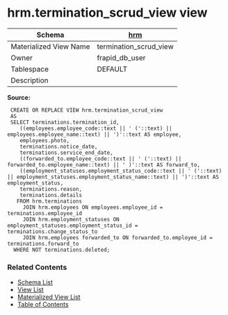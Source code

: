 # hrm.termination_scrud_view view

| Schema | [hrm](../../schemas/hrm.md) |
| ------ | ----------------------------------------------- |
| Materialized View Name | termination_scrud_view |
| Owner | frapid_db_user |
| Tablespace | DEFAULT |
| Description |  |

**Source:**

```plpgsql
 CREATE OR REPLACE VIEW hrm.termination_scrud_view
 AS
 SELECT terminations.termination_id,
    ((employees.employee_code::text || ' ('::text) || employees.employee_name::text) || ')'::text AS employee,
    employees.photo,
    terminations.notice_date,
    terminations.service_end_date,
    ((forwarded_to.employee_code::text || ' ('::text) || forwarded_to.employee_name::text) || ' )'::text AS forward_to,
    ((employment_statuses.employment_status_code::text || ' ('::text) || employment_statuses.employment_status_name::text) || ')'::text AS employment_status,
    terminations.reason,
    terminations.details
   FROM hrm.terminations
     JOIN hrm.employees ON employees.employee_id = terminations.employee_id
     JOIN hrm.employment_statuses ON employment_statuses.employment_status_id = terminations.change_status_to
     JOIN hrm.employees forwarded_to ON forwarded_to.employee_id = terminations.forward_to
  WHERE NOT terminations.deleted;
```


### Related Contents
* [Schema List](../../schemas.md)
* [View List](../../views.md)
* [Materialized View List](../../materialized-views.md)
* [Table of Contents](../../README.md)

